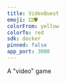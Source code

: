```yaml
---
title: VideoQuest
emoji: 🎞🛡
colorFrom: yellow
colorTo: red
sdk: docker
pinned: false
app_port: 3000
---
```


A "video" game